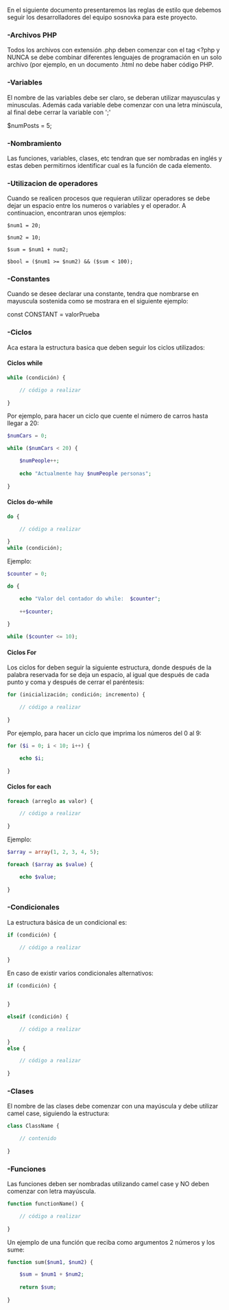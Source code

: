 En el siguiente documento presentaremos las reglas de estilo que debemos seguir los desarrolladores del equipo sosnovka para este proyecto.

### -Archivos PHP


Todos los archivos con extensión .php deben comenzar con el tag <?php y NUNCA se debe combinar diferentes lenguajes de programación en un solo archivo (por ejemplo, en un documento .html no debe haber código PHP.


### -Variables


El nombre de las variables debe ser claro, se deberan utilizar mayusculas y minusculas. Además cada variable debe comenzar con una letra minúscula, al final debe cerrar la variable con ';'

$numPosts = 5;


### -Nombramiento


Las funciones, variables, clases, etc tendran que ser nombradas en inglés y estas deben permitirnos identificar cual es la función de cada elemento.


### -Utilizacion de operadores


Cuando se realicen procesos que requieran utilizar operadores se debe dejar un espacio entre los numeros o variables y el operador. A continuacion, encontraran unos ejemplos: 
```
$num1 = 20;

$num2 = 10;

$sum = $num1 + num2;

$bool = ($num1 >= $num2) && ($sum < 100);
```


### -Constantes


Cuando se desee declarar una constante, tendra que nombrarse en mayuscula sostenida como se mostrara en el siguiente ejemplo:

const CONSTANT = valorPrueba


### -Ciclos


Aca estara la estructura basica que deben seguir los ciclos utilizados:

#### Ciclos while

```php
while (condición) {

    // código a realizar
    
}
```
Por ejemplo, para hacer un ciclo que cuente el número de carros hasta llegar a 20:

```php
$numCars = 0;

while ($numCars < 20) {

    $numPeople++;
    
    echo "Actualmente hay $numPeople personas";
    
}
```


#### Ciclos do-while
```php
do {

    // código a realizar
    
}
while (condición);
```

Ejemplo:

```php
$counter = 0;

do {

    echo "Valor del contador do while:  $counter";
    
    ++$counter;
    
}

while ($counter <= 10);
```


#### Ciclos For

Los ciclos for deben seguir la siguiente estructura, donde después de la palabra reservada for se deja un espacio, al igual que después de cada punto y coma y después de cerrar el paréntesis:
```php
for (inicialización; condición; incremento) {

    // código a realizar
    
}
```
Por ejemplo, para hacer un ciclo que imprima los números del 0 al 9:
```php
for ($i = 0; i < 10; i++) {

    echo $i;
    
}
```

#### Ciclos for each
```php
foreach (arreglo as valor) {

    // código a realizar
    
}
```
Ejemplo:
```php
$array = array(1, 2, 3, 4, 5);

foreach ($array as $value) {

    echo $value;
    
}
```

### -Condicionales

La estructura básica de un condicional es:
```php
if (condición) {

    // código a realizar
    
}
```
En caso de existir varios condicionales alternativos:
```php
if (condición) {


}

elseif (condición) {

    // código a realizar
    
}
else {

    // código a realizar
    
}
```

### -Clases


El nombre de las clases debe comenzar con una mayúscula y debe utilizar camel case, siguiendo la estructura:
```php
class ClassName {

    // contenido
    
}
```

### -Funciones


Las funciones deben ser nombradas utilizando camel case y NO deben comenzar con letra mayúscula.
```php
function functionName() {

    // código a realizar
    
}
```
Un ejemplo de una función que reciba como argumentos 2 números y los sume:
```php
function sum($num1, $num2) {

    $sum = $num1 + $num2;
    
    return $sum;
    
}
```
